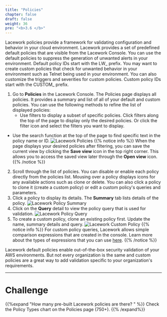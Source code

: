 ```yaml
---
title: "Policies"
chapter: false
draft: false
weight: 36
pre: "<b>3.6 </b>"
---
```


Lacework policies provide a framework for validating configuration and behavior in your cloud environment. Lacework provides a set of predefined default policies that are visible from the Lacework Console. You can use the default policies to suppress the generation of unwanted alerts in your environment. Default policy IDs start with the LW_ prefix. You may want to create custom policies that check for unwanted behavior in your environment such as Telnet being used in your environment. You can also customize the triggers and severities for custom policies. Custom policy IDs start with the CUSTOM_ prefix.

1. Go to **Policies** in the Lacework Console. The Policies page displays all policies. It provides a summary and list of all of your default and custom policies. You can use the following methods to refine the list of displayed policies:
   * Use filters to display a subset of specific policies. Click filters along the top of the page to display only the desired policies. Or click the filter icon and select the filters you want to display.
* Use the search function at the top of the page to find specific text in the policy name or ID.
![Lacework Policies](/images/lacework-policies.png)
{{% notice info %}}
When the page displays your desired policies after filtering, you can save the current view by clicking the **Save view** icon in the top right corner. This allows you to access the saved view later through the **Open view** icon.
{{% /notice %}}
2. Scroll through the list of policies. You can disable or enable each policy directly from the policies list. Mousing over a policy displays icons for any available actions such as clone or delete. You can also click a policy to clone it (create a custom policy) or edit a custom policy's queries and parameters.
3. Click a policy to display its details. The **Summary** tab lists details of the policy.
![Lacework Policy Summary](/images/lacework-policy-summary.png)
4. Click on the **Query** detail to view the policy query that is used for validation.
![Lacework Policy Query](/images/lacework-policy-query.png)
5. To create a custom policy, clone an existing policy first. Update the name, summary details and query.
![Lacework Custom Policy](/images/lacework-custom-policy.png)
{{% notice info %}}
For custom policy queries, Lacework allows simple comparison expressions that are created in the console. Learn more about the types of expressions that you can use [here](https://docs.lacework.com/create-policies#create-a-custom-policy).
{{% /notice %}}

Lacework default policies enable out-of-the-box security validation of your AWS environments. But not every organization is the same and custom policies are a great way to add validation specific to your organization's requirements.

***
# Challenge
{{%expand "How many pre-built Lacework policies are there? " %}} Check the Policy Types chart on the Policies page (750+). {{% /expand%}}
